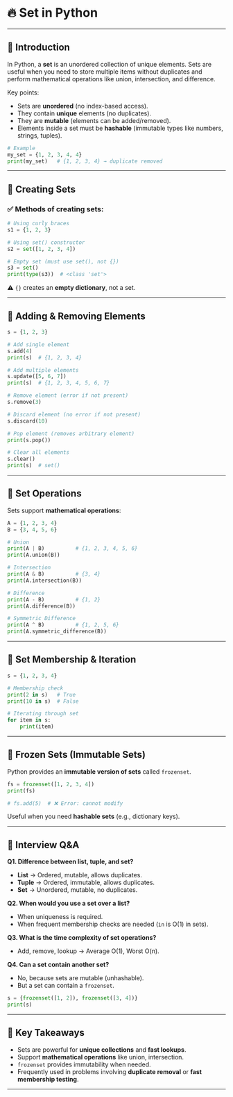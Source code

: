 # 🔥 Set in Python

---

## 📘 Introduction

In Python, a **set** is an unordered collection of unique elements. Sets are useful when you need to store multiple items without duplicates and perform mathematical operations like union, intersection, and difference.

Key points:
- Sets are **unordered** (no index-based access).
- They contain **unique** elements (no duplicates).
- They are **mutable** (elements can be added/removed).
- Elements inside a set must be **hashable** (immutable types like numbers, strings, tuples).

```python
# Example
my_set = {1, 2, 3, 4, 4}
print(my_set)   # {1, 2, 3, 4} → duplicate removed
```

---

## 🔹 Creating Sets

### ✅ Methods of creating sets:

```python
# Using curly braces
s1 = {1, 2, 3}

# Using set() constructor
s2 = set([1, 2, 3, 4])

# Empty set (must use set(), not {})
s3 = set()
print(type(s3))  # <class 'set'>
```

⚠️ `{}` creates an **empty dictionary**, not a set.

---

## 🔹 Adding & Removing Elements

```python
s = {1, 2, 3}

# Add single element
s.add(4)
print(s)  # {1, 2, 3, 4}

# Add multiple elements
s.update([5, 6, 7])
print(s)  # {1, 2, 3, 4, 5, 6, 7}

# Remove element (error if not present)
s.remove(3)

# Discard element (no error if not present)
s.discard(10)

# Pop element (removes arbitrary element)
print(s.pop())

# Clear all elements
s.clear()
print(s)  # set()
```

---

## 🔹 Set Operations

Sets support **mathematical operations**:

```python
A = {1, 2, 3, 4}
B = {3, 4, 5, 6}

# Union
print(A | B)          # {1, 2, 3, 4, 5, 6}
print(A.union(B))

# Intersection
print(A & B)          # {3, 4}
print(A.intersection(B))

# Difference
print(A - B)          # {1, 2}
print(A.difference(B))

# Symmetric Difference
print(A ^ B)          # {1, 2, 5, 6}
print(A.symmetric_difference(B))
```

---

## 🔹 Set Membership & Iteration

```python
s = {1, 2, 3, 4}

# Membership check
print(2 in s)   # True
print(10 in s)  # False

# Iterating through set
for item in s:
    print(item)
```

---

## 🔹 Frozen Sets (Immutable Sets)

Python provides an **immutable version of sets** called `frozenset`.

```python
fs = frozenset([1, 2, 3, 4])
print(fs)

# fs.add(5)  # ❌ Error: cannot modify
```

Useful when you need **hashable sets** (e.g., dictionary keys).

---

## 🎯 Interview Q&A

**Q1. Difference between list, tuple, and set?**
- **List** → Ordered, mutable, allows duplicates.
- **Tuple** → Ordered, immutable, allows duplicates.
- **Set** → Unordered, mutable, no duplicates.

**Q2. When would you use a set over a list?**
- When uniqueness is required.
- When frequent membership checks are needed (`in` is O(1) in sets).

**Q3. What is the time complexity of set operations?**
- Add, remove, lookup → Average O(1), Worst O(n).

**Q4. Can a set contain another set?**
- No, because sets are mutable (unhashable).
- But a set can contain a `frozenset`.

```python
s = {frozenset([1, 2]), frozenset([3, 4])}
print(s)
```

---

## 🚀 Key Takeaways
- Sets are powerful for **unique collections** and **fast lookups**.
- Support **mathematical operations** like union, intersection.
- `frozenset` provides immutability when needed.
- Frequently used in problems involving **duplicate removal** or **fast membership testing**.

---

